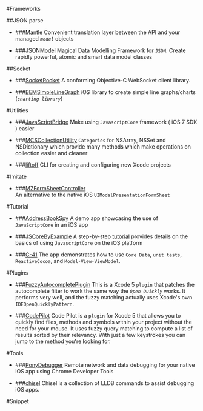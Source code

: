 #Frameworks

##JSON parse

* ###[Mantle](https://github.com/MantleFramework/Mantle)
Convenient translation layer between the API and your managed *`model`* objects

* ###[JSONModel](https://github.com/icanzilb/JSONModel)
Magical Data Modelling Framework for `JSON`. Create rapidly powerful, atomic and smart data model classes

##Socket

* ###[SocketRocket](https://github.com/square/SocketRocket)
A conforming Objective-C WebSocket client library.

* ###[BEMSimpleLineGraph](https://github.com/Boris-Em/BEMSimpleLineGraph)
iOS library to create simple line graphs/charts (*`charting library`*)

#Utilities

* ###[JavaScriptBridge](https://github.com/kishikawakatsumi/JavaScriptBridge)
Make using `JavascriptCore` framework ( iOS 7 SDK ) easier 

* ###[MCSCollectionUtility](https://github.com/macoscope/MCSCollectionUtility)
`Categories` for NSArray, NSSet and NSDictionary which provide many methods which make operations on collection easier and cleaner

* ###[liftoff](https://github.com/thoughtbot/liftoff?utm_source=ios+dev+tools&utm_medium=website&utm_campaign=ios+dev+tools&at=11lvzs&ct=ios+dev+tools)
CLI for creating and configuring new Xcode projects

#Imitate

* ###[MZFormSheetController](https://github.com/m1entus/MZFormSheetController)    
 An alternative to the native iOS `UIModalPresentationFormSheet`


#Tutorial

* ###[AddressBookSpy](https://github.com/jfahrenkrug/AddressBookSpy)
A demo app showcasing the use of `JavaScriptCore` in an iOS app

* ###[JSCoreByExample](https://github.com/Jobot/JSCoreByExample)
A step-by-step [tutorial][link] provides details on the basics of using `JavascriptCore` on the iOS platform

[link]:http://blog.bignerdranch.com/4736-javascriptcore-example/

* ###[C-41](https://github.com/AshFurrow/C-41)
The app demonstrates how to use `Core Data`, `unit tests`, `ReactiveCocoa`, and `Model-View-ViewModel`. 

#Plugins

* ###[FuzzyAutocompletePlugin](https://github.com/FuzzyAutocomplete/FuzzyAutocompletePlugin)
This is a Xcode 5 `plugin` that patches the autocomplete filter to work the same way the *`Open Quickly`* works. It performs very well, and the fuzzy matching actually uses Xcode's own `IDEOpenQuicklyPattern`.

* ###[CodePilot](https://github.com/macoscope/CodePilot)
Code Pilot is a `plugin` for Xcode 5 that allows you to quickly find files, methods and symbols within your project without the need for your mouse. It uses fuzzy query matching to compute a list of results sorted by their relevancy. With just a few keystrokes you can jump to the method you're looking for.


#Tools

* ###[PonyDebugger](https://github.com/square/PonyDebugger)
Remote network and data debugging for your native iOS app using Chrome Developer Tools

* ###[chisel](https://github.com/facebook/chisel)
Chisel is a collection of LLDB commands to assist debugging iOS apps.

#Snippet

